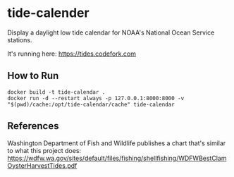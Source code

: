 
# tide-calender

Display a daylight low tide calendar for NOAA's National Ocean Service stations.

It's running here: https://tides.codefork.com

## How to Run

```
docker build -t tide-calendar .
docker run -d --restart always -p 127.0.0.1:8000:8000 -v "$(pwd)/cache:/opt/tide-calendar/cache" tide-calendar
```

## References

Washington Department of Fish and Wildlife publishes a chart that's similar to what this project does:
https://wdfw.wa.gov/sites/default/files/fishing/shellfishing/WDFWBestClamOysterHarvestTides.pdf

